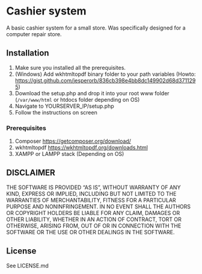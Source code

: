 # Cashier system

A basic cashier system for a small store. Was specifically designed for a computer repair store.

## Installation

1. Make sure you installed all the prerequisites.
2. (Windows) Add wkhtmltopdf binary folder to your path variables (Howto: https://gist.github.com/jesperorb/836cb398e4bb8dc149902d68d3711295)
3. Download the setup.php and drop it into your root www folder (`/var/www/html` or htdocs folder depending on OS)
4. Navigate to YOURSERVER_IP/setup.php
5. Follow the instructions on screen

### Prerequisites

1. Composer https://getcomposer.org/download/
2. wkhtmltopdf https://wkhtmltopdf.org/downloads.html
3. XAMPP or LAMPP stack (Depending on OS)

## DISCLAIMER

THE SOFTWARE IS PROVIDED “AS IS”, WITHOUT WARRANTY OF ANY KIND, EXPRESS OR IMPLIED, INCLUDING BUT NOT LIMITED TO THE WARRANTIES OF MERCHANTABILITY, FITNESS FOR A PARTICULAR PURPOSE AND NONINFRINGEMENT. IN NO EVENT SHALL THE AUTHORS OR COPYRIGHT HOLDERS BE LIABLE FOR ANY CLAIM, DAMAGES OR OTHER LIABILITY, WHETHER IN AN ACTION OF CONTRACT, TORT OR OTHERWISE, ARISING FROM, OUT OF OR IN CONNECTION WITH THE SOFTWARE OR THE USE OR OTHER DEALINGS IN THE SOFTWARE.

## License
See LICENSE.md